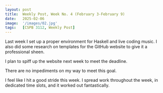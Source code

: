 ```yaml
---
layout: post
title:  Weekly Post, Week No. 4 (February 3-February 9)
date:   2025-02-06
image:  '/images/02.jpg'
tags:   [CSPB 3112, Weekly Post]
---
```

Last week I set up a proper environment for Haskell and live coding music. I also did some research on templates for the GitHub website to give it a professional sheen.

I plan to spiff up the website next week to meet the deadline.

There are no impediments on my way to meet this goal.

I feel like I hit a good stride this week. I spread work throughout the week, in dedicated time slots, and it worked out fantastically.
